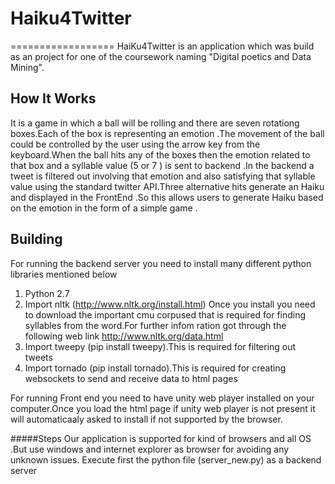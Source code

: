 # Haiku4Twitter
==================
HaiKu4Twitter is an application which was build as an project for one of the coursework naming "Digital poetics and Data Mining".


How It Works
---------------
It is a game in which a ball will be rolling and there are seven rotationg boxes.Each of the box is representing an emotion .The movement of the ball could be controlled by the user using the arrow key from the keyboard.When the ball hits any of the boxes then the emotion related to that box and a syllable value (5 or 7 ) is sent to backend .In the backend a  tweet is filtered out  involving that emotion and also satisfying that syllable value using the standard twitter API.Three alternative hits generate an Haiku and displayed in the FrontEnd .So this allows users to generate Haiku based on the emotion in the form of a simple game .

Building
------------
For running the backend server you need to install many different python libraries mentioned below 

1) Python 2.7
2) Import nltk (http://www.nltk.org/install.html)
    Once you install you need to download the important cmu corpused that is required for finding syllables from the word.For  further infom    ration got through the following web link
	http://www.nltk.org/data.html
3) Import tweepy (pip install tweepy).This is required for filtering out tweets 
4) Import tornado (pip install tornado).This is required for creating websockets to send and receive data to html pages 

For running Front end you need to have unity web player installed on your computer.Once you load the html page if unity web player 
is not present it will automaticaaly asked to install if not  supported by the browser.

#####Steps 
 Our application is supported for kind of browsers and all OS .But use windows and internet explorer as browser for avoiding any unknown issues.
Execute first the python file (server_new.py) as a backend server
 



